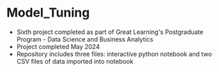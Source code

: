 # Model_Tuning
* Sixth project completed as part of Great Learning's Postgraduate Program - Data Science and Business Analytics
* Project completed May 2024
* Repository includes three files: interactive python notebook and two CSV files of data imported into notebook
